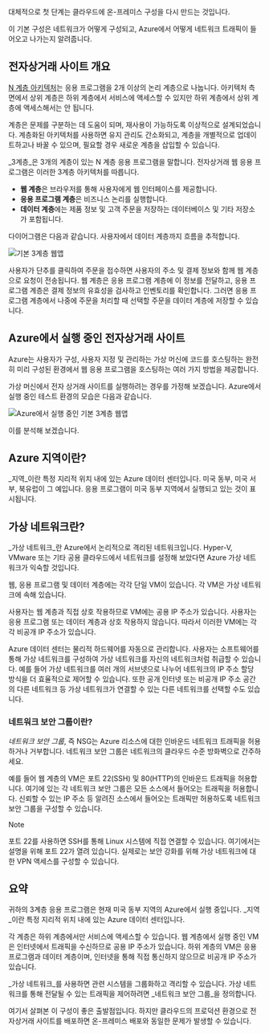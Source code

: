 대체적으로 첫 단계는 클라우드에 온-프레미스 구성을 다시 만드는 것입니다.

이 기본 구성은 네트워크가 어떻게 구성되고, Azure에서 어떻게 네트워크 트래픽이 들어오고 나가는지 알려줍니다.

## <a name="your-e-commerce-site-at-a-glance"></a>전자상거래 사이트 개요

[N 계층 아키텍처](https://docs.microsoft.com/en-us/azure/architecture/guide/architecture-styles/n-tier)는 응용 프로그램을 2개 이상의 논리 계층으로 나눕니다. 아키텍처 측면에서 상위 계층은 하위 계층에서 서비스에 액세스할 수 있지만 하위 계층에서 상위 계층에 액세스해서는 안 됩니다.

계층은 문제를 구분하는 데 도움이 되며, 재사용이 가능하도록 이상적으로 설계되었습니다. 계층화된 아키텍처를 사용하면 유지 관리도 간소화되고, 계층을 개별적으로 업데이트하고나 바꿀 수 있으며, 필요할 경우 새로운 계층을 삽입할 수 있습니다.

_3계층_은 3개의 계층이 있는 N 계층 응용 프로그램을 말합니다. 전자상거래 웹 응용 프로그램은 이러한 3계층 아키텍처를 따릅니다.

* **웹 계층**은 브라우저를 통해 사용자에게 웹 인터페이스를 제공합니다.
* **응용 프로그램 계층**은 비즈니스 논리를 실행합니다.
* **데이터 계층**에는 제품 정보 및 고객 주문을 저장하는 데이터베이스 및 기타 저장소가 포함됩니다.

다이어그램은 다음과 같습니다. 사용자에서 데이터 계층까지 흐름을 추적합니다.

![기본 3계층 웹앱](../media-draft/three-tier.png)

사용자가 단추를 클릭하여 주문을 접수하면 사용자의 주소 및 결제 정보와 함께 웹 계층으로 요청이 전송됩니다. 웹 계층은 응용 프로그램 계층에 이 정보를 전달하고, 응용 프로그램 계층은 결제 정보의 유효성을 검사하고 인벤토리를 확인합니다. 그러면 응용 프로그램 계층에서 나중에 주문을 처리할 때 선택할 주문을 데이터 계층에 저장할 수 있습니다.

## <a name="your-e-commerce-site-running-on-azure"></a>Azure에서 실행 중인 전자상거래 사이트

Azure는 사용자가 구성, 사용자 지정 및 관리하는 가상 머신에 코드를 호스팅하는 완전히 미리 구성된 환경에서 웹 응용 프로그램을 호스팅하는 여러 가지 방법을 제공합니다.

가상 머신에서 전자 상거래 사이트를 실행하려는 경우를 가정해 보겠습니다. Azure에서 실행 중인 테스트 환경의 모습은 다음과 같습니다.

![Azure에서 실행 중인 기본 3계층 웹앱](../media-draft/test-deployment.png)

이를 분석해 보겠습니다.

## <a name="what-is-an-azure-region"></a>Azure 지역이란?

_지역_이란 특정 지리적 위치 내에 있는 Azure 데이터 센터입니다. 미국 동부, 미국 서부, 북유럽이 그 예입니다. 응용 프로그램이 미국 동부 지역에서 실행되고 있는 것이 표시됩니다.

## <a name="what-is-a-virtual-network"></a>가상 네트워크란?

_가상 네트워크_란 Azure에서 논리적으로 격리된 네트워크입니다. Hyper-V, VMware 또는 기타 공용 클라우드에서 네트워크를 설정해 보았다면 Azure 가상 네트워크가 익숙할 것입니다.

웹, 응용 프로그램 및 데이터 계층에는 각각 단일 VM이 있습니다. 각 VM은 가상 네트워크에 속해 있습니다.

사용자는 웹 계층과 직접 상호 작용하므로 VM에는 공용 IP 주소가 있습니다. 사용자는 응용 프로그램 또는 데이터 계층과 상호 작용하지 않습니다. 따라서 이러한 VM에는 각각 비공개 IP 주소가 있습니다.

Azure 데이터 센터는 물리적 하드웨어를 자동으로 관리합니다. 사용자는 소프트웨어를 통해 가상 네트워크를 구성하여 가상 네트워크를 자신의 네트워크처럼 취급할 수 있습니다. 예를 들어 가상 네트워크를 여러 개의 서브넷으로 나누어 네트워크의 IP 주소 할당 방식을 더 효율적으로 제어할 수 있습니다. 또한 공개 인터넷 또는 비공개 IP 주소 공간의 다른 네트워크 등 가상 네트워크가 연결할 수 있는 다른 네트워크를 선택할 수도 있습니다.

### <a name="whats-a-network-security-group"></a>네트워크 보안 그룹이란?

_네트워크 보안 그룹_, 즉 NSG는 Azure 리소스에 대한 인바운드 네트워크 트래픽을 허용하거나 거부합니다. 네트워크 보안 그룹은 네트워크의 클라우드 수준 방화벽으로 간주하세요.

예를 들어 웹 계층의 VM은 포트 22(SSH) 및 80(HTTP)의 인바운드 트래픽을 허용합니다. 여기에 있는 각 네트워크 보안 그룹은 모든 소스에서 들어오는 트래픽을 허용합니다. 신뢰할 수 있는 IP 주소 등 알려진 소스에서 들어오는 트래픽만 허용하도록 네트워크 보안 그룹을 구성할 수 있습니다.

> [!NOTE]
> 포트 22를 사용하면 SSH를 통해 Linux 시스템에 직접 연결할 수 있습니다. 여기에서는 설명을 위해 포트 22가 열려 있습니다. 실제로는 보안 강화를 위해 가상 네트워크에 대한 VPN 액세스를 구성할 수 있습니다.

## <a name="summary"></a>요약

귀하의 3계층 응용 프로그램은 현재 미국 동부 지역의 Azure에서 실행 중입니다. _지역_이란 특정 지리적 위치 내에 있는 Azure 데이터 센터입니다.

각 계층은 하위 계층에서만 서비스에 액세스할 수 있습니다. 웹 계층에서 실행 중인 VM은 인터넷에서 트래픽을 수신하므로 공용 IP 주소가 있습니다. 하위 계층의 VM은 응용 프로그램과 데이터 계층이며, 인터넷을 통해 직접 통신하지 않으므로 비공개 IP 주소가 있습니다.

_가상 네트워크_를 사용하면 관련 시스템을 그룹화하고 격리할 수 있습니다. 가상 네트워크를 통해 전달될 수 있는 트래픽을 제어하려면 _네트워크 보안 그룹_을 정의합니다.

여기서 살펴본 이 구성이 좋은 출발점입니다. 하지만 클라우드의 프로덕션 환경으로 전자상거래 사이트를 배포하면 온-프레미스 배포와 동일한 문제가 발생할 수 있습니다.
